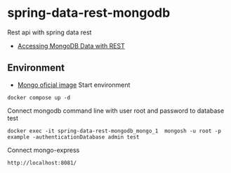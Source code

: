 # spring-data-rest-mongodb
Rest api with spring data rest 
* [Accessing MongoDB Data with REST](https://spring.io/guides/gs/accessing-mongodb-data-rest/)

## Environment
* [Mongo oficial image](https://hub.docker.com/_/mongo)
Start environment
````
docker compose up -d
````
Connect mongodb command line with user root and password to database test
````
docker exec -it spring-data-rest-mongodb_mongo_1  mongosh -u root -p example -authenticationDatabase admin test
````
Connect mongo-express
````
http://localhost:8081/
````
